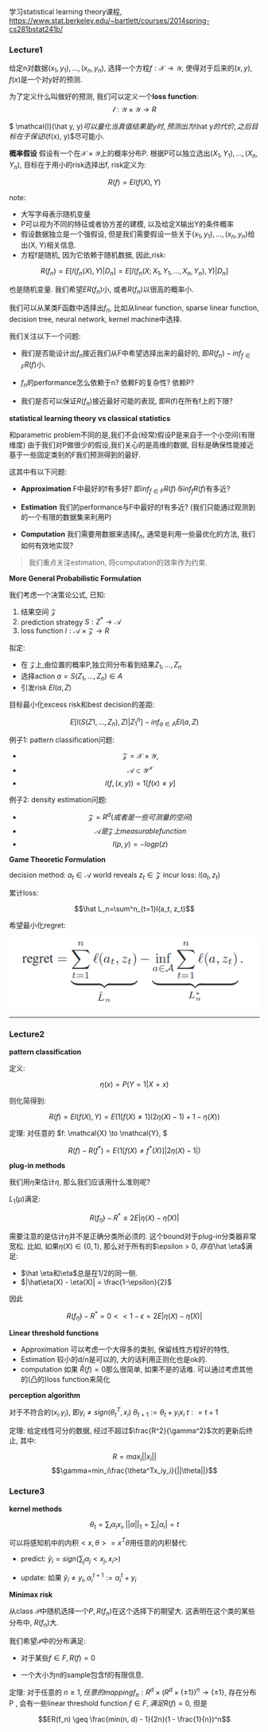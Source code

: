 学习statistical learning theory课程, https://www.stat.berkeley.edu/~bartlett/courses/2014spring-cs281bstat241b/


### Lecture1

给定n对数据$(x_1, y_1), ..., (x_n, y_n)$, 选择一个方程$f: \mathcal{X} \to \mathcal{Y}$, 使得对于后来的$(x, y), f(x)$是一个对y好的预测.


为了定义什么叫做好的预测, 我们可以定义一个**loss function**:
$$\mathcal{l}: \mathcal{Y} \times \mathcal{Y} \to R$$

$ \mathcal{l}(\hat y, y)$可以量化当真值结果是y时,预测出为$\hat y$的代价, 之后目标在于保证$l(f(x), y)$尽可能小.

**概率假设**
假设有一个在$\mathcal{X}\times \mathcal{Y}$上的概率分布P. 根据P可以独立选出$(X_1, Y_1), ..., (X_n, Y_n)$, 目标在于用小的risk选择出f, risk定义为:

$$R(f)=El(f(X), Y)$$

note:
- 大写字母表示随机变量
- P可以视为不同的特征或者协方差的建模, 以及给定X输出Y的条件概率
- 假设数据独立是一个强假设, 但是我们需要假设一些关于$(x_1, y_1), ..., (x_n, y_n)$给出(X, Y)相关信息.
- 方程f是随机, 因为它依赖于随机数据, 因此,risk:

$$R(f_n)=E[l(f_n(X), Y)|D_n]=E[l(f_n(X;X_1, Y_1, ..., X_n, Y_n), Y)|D_n]$$

 也是随机变量. 我们希望$ER(f_n)$小, 或者$R(f_n)$以很高的概率小.

 我们可以从某类F函数中选择出$f_n$, 比如从linear function, sparse linear function, decision tree, neural network, kernel machine中选择.


 我们关注以下一个问题:
 
 - 我们是否能设计出$f_n$接近我们从F中希望选择出来的最好的, 即$R(f_n) - inf_{f \in F}R(f)$小.

 - $f_n$的performance怎么依赖于n? 依赖F的复杂性? 依赖P?

 - 我们是否可以保证$R(f_n)$接近最好可能的表现, 即R(f)在所有f上的下限?


 **statistical learning theory vs classical statistics**

和parametric problem不同的是,我们不会(经常)假设P是来自于一个小空间(有限维度) 由于我们对P做很少的假设,我们关心的是高维的数据, 目标是确保性能接近基于一些固定类别的F我们预测得到的最好.

这其中有以下问题:

- **Approximation** F中最好的f有多好? 即$inf_{f \in F}R(f)与$$inf_fR(f)$有多近?

- **Estimation** 我们的performance与F中最好的f有多近? (我们只能通过观测到的一个有限的数据集来利用P)

- **Computation** 我们需要用数据来选择$f_n$, 通常是利用一些最优化的方法, 我们如何有效地实现?


> 我们重点关注estimation, 将computation的效率作为约束.

**More General Probabilistic Formulation**

我们考虑一个决策论公式, 已知:

1. 结果空间 $\mathcal{Z}$
2. prediction strategy $S: Z^* \to \mathcal{A}$
3. loss function $l: \mathcal{A} \times \mathcal{Z} \to R$

拟定:

- 在 $\mathcal{Z}$上,由位置的概率P,独立同分布看到结果$Z_1, ..., Z_n$
- 选择action $a=S(Z_1, ..., Z_n) \in A$
- 引发risk $El(a, Z)$

目标最小化excess risk和best decision的差距:

$$E[l(S(Z1, ..., Z_n), Z)|Z^n_1] -inf_{a \in A}El(a, Z)$$

例子1: pattern classification问题:

- $$\mathcal{Z}=\mathcal{X} \times \mathcal{Y}, $$
- $$\mathcal{A} \subset \mathcal{Y}^{\mathcal{X}}$$
- $$l(f, (x, y))=1[f(x) \neq y]$$

例子2: density estimation问题:
- $$\mathcal{Z} = R^d(或者是一些可测量的空间)$$
- $$\mathcal{A}是\mathcal{Z}上measurable function$$
- $$l(p, y) = -logp(z)$$

**Game Theoretic Formulation**

decision method: $a_t \in \mathcal{A}$
world reveals $z_t \in \mathcal{Z}$
incur loss: $l(a_t, z_t)$

累计loss:

$$\hat L_n=\sum^n_{t=1}l(a_t, z_t)$$

希望最小化regret: 

![](/courses/stat/1.png)



----


### Lecture2

**pattern classification**

定义:
 
$$\eta(x)=P(Y=1|X=x)$$

则化简得到:

$$R(f)=El(f(X), Y)=E(1[f(X)\neq1](2\eta(X)-1)+1-\eta(X))$$

定理: 对任意的 $f: \mathcal{X} \to \mathcal{Y}, $

$$R(f)-R(f^*)=E(1[f(X) \neq f^*(X)]|2\eta(X)-1|)$$

**plug-in methods**

我们用$\hat \eta$来估计$\eta$, 那么我们应该用什么准则呢?

$L_1(\mu)$满足:

$$R(f_{\hat \eta}) - R^* \leq 2E|\eta(X) - \hat \eta(X)|$$

需要注意的是估计$\eta$并不是正确分类所必须的. 这个bound对于plug-in分类器非常宽松. 比如, 如果$\eta(X) \in \{0, 1\}$, 那么对于所有的$\epsilon > 0, $存在$\hat \eta$满足:

- $\hat \eta和\eta$总是在1/2的同一侧.
- $|\hat\eta(X) - \eta(X)| = \frac{1-\epsilon}{2}$

因此


$$R(f_{\hat\eta}) - R^* = 0 << 1 - \epsilon = 2E|\eta(X) - \hat \eta(X)|$$

**Linear threshold functions**

- Approximation 可以考虑一个大得多的类别, 保留线性方程好的特性, 
- Estimation 较小的d/n是可以的, 大的话利用正则化也是ok的.
- computation 如果 $\hat R(f)=0$那么很简单, 如果不是的话难. 可以通过考虑其他的(凸的)loss function来简化


**perception algorithm**

对于不符合的$(x_i. y_i)$, 即$y_i \neq sign(\theta^T_t, x_i)$
$\theta_{t+1} := \theta_t + y_ix_i$
$t: =t+1$

定理: 给定线性可分的数据, 经过不超过$\frac{R^2}{\gamma^2}$次的更新后终止, 其中:

$$R=max_i||x_i||$$
$$\gamma=min_i\frac{\theta^Tx_iy_i}{||\theta||}$$


### Lecture3

**kernel methods**

$$\theta_t = \sum_i\alpha_ix_i, ||\alpha||_1 = \sum_i|\alpha_i|=t$$ 




可以将感知机中的内积$<x, \theta>=x^T\theta$用任意的内积替代:

- predict: $\hat y_i=sign(\sum_j\alpha_j<x_j, x_i>)$

- update: 如果 $\hat y_i \neq y_i, \alpha_i^{t+1} := \alpha^t_i + y_i$


**Minimax risk**

从class $\mathcal{P}$中随机选择一个$P, R(f_n)$在这个选择下的期望大. 这表明在这个类的某些分布中, $R(f_n)$大. 

我们希望$\mathcal{P}$中的分布满足:

- 对于某些$f \in F, R(f) = 0$

- 一个大小为n的sample包含f的有限信息.

定理: 对于任意的 $n \geq 1, 任意的mapping f_n: R^d \times (R^d \times \{\pm 1\})^n \to \{\pm 1\}$, 存在分布 P , 会有一些linear threshold function $f\in F, 满足 R(f) = 0$, 但是

$$ER(f_n) \geq \frac{min(n, d) - 1}{2n}(1 - \frac{1}{n})^n$$

